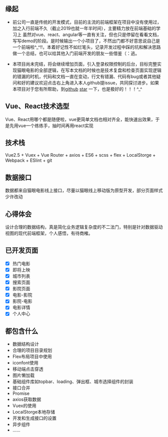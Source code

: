 
## 缘起

- 前公司一直是传统的开发模式，目前的主流的前端框架在项目中没有使用过，加之入行前端不久（截止2019也就一年半时间），主要精力放在前端基础的学习上
虽然对vue、react、angular等一直有关注，但也只是停留在看看文档，写写demo的阶段。是时候输出一个小项目了，不然出门都不好意思说自己是一个前端啦^_^!!，本着好记性不如烂笔头，记录开发过程中踩的坑和解决思路做一个总结，也可以给其他入门前端开发的朋友一些借鉴（：逃。

- 本项目尚未完结，将会继续增加页面，引入登录权限控制的后台，目标完整实现猫眼电影的全部逻辑，在写本文档的时候也是技术复盘和检查页面实现逻辑的错漏的时机，代码和文档一直在变动，行文有错漏、代码有bug或者其他疑问和好的建议欢迎点击右上角进入本人github提issue，共同探讨进步。如果本项目对于您有所帮助，到[github](https://github.com/huaianfox/vue-maoyan ':target=_blank') [star](https://github.com/huaianfox/vue-maoyan ':target=_blank') 一下，也是极好的！！！^_^

## Vue、React技术选型

Vue、React用哪个都是随便啦，vue更简单文档也相对齐全，能快速出效果，于是先用vue一个练练手，抽时间再用react实现

## 技术栈

Vue2.5 + Vuex + Vue Router + axios + ES6 + scss + flex + LocalStorge + Webpack + ESlint + git

## 数据接口
数据都来自猫眼电影线上接口，尽量以猫眼线上移动版为原型开发，部分页面样式少许改动

## 心得体会

设计合理的数据结构，真是简化业务逻辑复杂度的不二法门，特别是针对数据驱动视图的现代前端框架，个人感悟，有待商榷。

## 已开发页面

- [x] 热门电影
- [x] 即将上映
- [x] 城市列表
- [x] 搜索页面
- [x] 影院页面
- [x] 电影-影院
- [x] 影院-电影
- [x] 电影详情
- [x] 个人中心

## 都包含什么
- 数据结构设计
- 合理的项目目录规划
- Flex布局项目中使用
- iconfont使用
- 移动端点击穿透
- 图片懒加载
- 基础组件库如topbar、loading、弹出框、城市选择组件的封装
- 接口合并
- Promise
- axios获取数据
- Vuex的使用
- LocalStorge本地存储
- 开发和生成接口的设置
- 异步组件
- ......